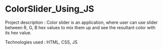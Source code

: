 # ColorSlider_Using_JS

Project description : Color slider is an application, where user can use slider between R, G, B hex values to mix them up and see the resultant color with its hex value.

Technologies used : HTML, CSS, JS
